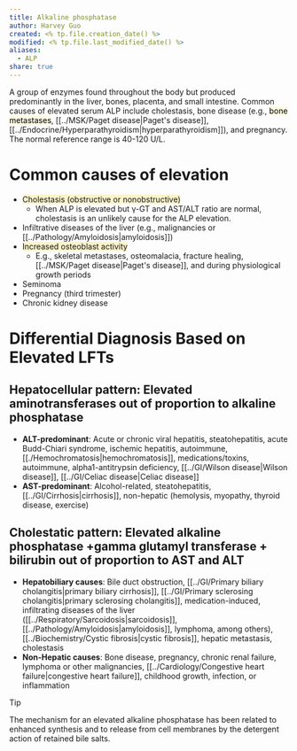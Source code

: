 ```yaml
---
title: Alkaline phosphatase
author: Harvey Guo
created: <% tp.file.creation_date() %>
modified: <% tp.file.last_modified_date() %>
aliases:
  - ALP
share: true
---
```

A group of enzymes found throughout the body but produced predominantly in the liver, bones, placenta, and small intestine. Common causes of elevated serum ALP include cholestasis, bone disease (e.g., <mark style="background: #FFF3A34A;">bone metastases</mark>, [[../MSK/Paget disease|Paget's disease]], [[../Endocrine/Hyperparathyroidism|hyperparathyroidism]]), and pregnancy. The normal reference range is 40-120 U/L.
# Common causes of elevation
- <span style="background:rgba(240, 200, 0, 0.2)">Cholestasis (obstructive or nonobstructive)</span>
	- When ALP is elevated but γ-GT and AST/ALT ratio are normal, cholestasis is an unlikely cause for the ALP elevation.
- Infiltrative diseases of the liver (e.g., malignancies or [[../Pathology/Amyloidosis|amyloidosis]])
- <span style="background:rgba(240, 200, 0, 0.2)">Increased osteoblast activity </span>
	- E.g., skeletal metastases, osteomalacia, fracture healing, [[../MSK/Paget disease|Paget's disease]], and during physiological growth periods
- Seminoma
- Pregnancy (third trimester)
- Chronic kidney disease
# Differential Diagnosis Based on Elevated LFTs

## Hepatocellular pattern: Elevated aminotransferases out of proportion to alkaline phosphatase

- **ALT-predominant**:  Acute or chronic viral hepatitis, steatohepatitis, acute Budd-Chiari syndrome, ischemic hepatitis, autoimmune, [[./Hemochromatosis|hemochromatosis]], medications/toxins, autoimmune, alpha1-antitrypsin deficiency, [[../GI/Wilson disease|Wilson disease]], [[../GI/Celiac disease|Celiac disease]]
- **AST-predominant**: Alcohol-related, steatohepatitis, [[../GI/Cirrhosis|cirrhosis]], non-hepatic (hemolysis, myopathy, thyroid disease, exercise)
## Cholestatic pattern: Elevated alkaline phosphatase +gamma glutamyl transferase + bilirubin out of proportion to AST and ALT

- **Hepatobiliary causes**: Bile duct obstruction, [[../GI/Primary biliary cholangitis|primary biliary cirrhosis]], [[../GI/Primary sclerosing cholangitis|primary sclerosing cholangitis]], medication-induced, infiltrating diseases of the liver ([[../Respiratory/Sarcoidosis|sarcoidosis]], [[../Pathology/Amyloidosis|amyloidosis]], lymphoma, among others), [[../Biochemistry/Cystic fibrosis|cystic fibrosis]], hepatic metastasis, cholestasis
- **Non-Hepatic causes**: Bone disease, pregnancy, chronic renal failure, lymphoma or other malignancies, [[../Cardiology/Congestive heart failure|congestive heart failure]], childhood growth, infection, or inflammation
>[!tip] 
>The mechanism for an elevated alkaline phosphatase has been related to enhanced synthesis and to release from cell membranes by the detergent action of retained bile salts.